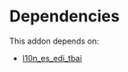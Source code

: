 # Dependencies

This addon depends on:

- [l10n_es_edi_tbai](https://github.com/bringout/oca-ocb-l10n_europe/tree/803442da21acc0e9f67288b316e119dd78b4860c/odoo-bringout-oca-ocb-l10n_es_edi_tbai)
